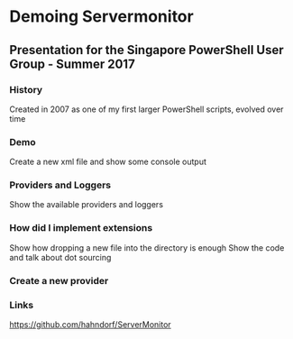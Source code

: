 # Demoing Servermonitor

## Presentation for the Singapore PowerShell User Group - Summer 2017

### History

Created in 2007 as one of my first larger PowerShell scripts, evolved over time

### Demo

Create a new xml file and show some console output

### Providers and Loggers

Show the available providers and loggers

### How did I implement extensions

Show how dropping a new file into the directory is enough
Show the code and talk about dot sourcing

### Create a new provider

### Links

https://github.com/hahndorf/ServerMonitor